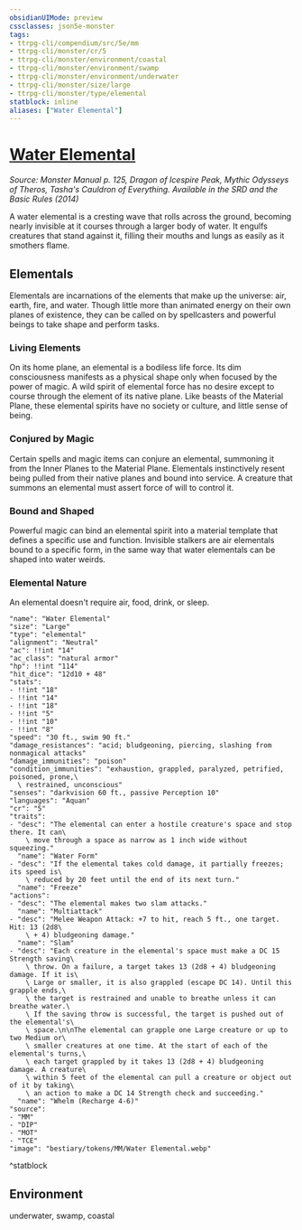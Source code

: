 ```yaml
---
obsidianUIMode: preview
cssclasses: json5e-monster
tags:
- ttrpg-cli/compendium/src/5e/mm
- ttrpg-cli/monster/cr/5
- ttrpg-cli/monster/environment/coastal
- ttrpg-cli/monster/environment/swamp
- ttrpg-cli/monster/environment/underwater
- ttrpg-cli/monster/size/large
- ttrpg-cli/monster/type/elemental
statblock: inline
aliases: ["Water Elemental"]
---
```

# [Water Elemental](3-Compendium\CLI\bestiary\elemental/water-elemental.md)
*Source: Monster Manual p. 125, Dragon of Icespire Peak, Mythic Odysseys of Theros, Tasha's Cauldron of Everything. Available in the <span title='Systems Reference Document (5.1)'>SRD</span> and the Basic Rules (2014)*  

A water elemental is a cresting wave that rolls across the ground, becoming nearly invisible at it courses through a larger body of water. It engulfs creatures that stand against it, filling their mouths and lungs as easily as it smothers flame.

## Elementals

Elementals are incarnations of the elements that make up the universe: air, earth, fire, and water. Though little more than animated energy on their own planes of existence, they can be called on by spellcasters and powerful beings to take shape and perform tasks.

### Living Elements

On its home plane, an elemental is a bodiless life force. Its dim consciousness manifests as a physical shape only when focused by the power of magic. A wild spirit of elemental force has no desire except to course through the element of its native plane. Like beasts of the Material Plane, these elemental spirits have no society or culture, and little sense of being.

### Conjured by Magic

Certain spells and magic items can conjure an elemental, summoning it from the Inner Planes to the Material Plane. Elementals instinctively resent being pulled from their native planes and bound into service. A creature that summons an elemental must assert force of will to control it.

### Bound and Shaped

Powerful magic can bind an elemental spirit into a material template that defines a specific use and function. Invisible stalkers are air elementals bound to a specific form, in the same way that water elementals can be shaped into water weirds.

### Elemental Nature

An elemental doesn't require air, food, drink, or sleep.

```statblock
"name": "Water Elemental"
"size": "Large"
"type": "elemental"
"alignment": "Neutral"
"ac": !!int "14"
"ac_class": "natural armor"
"hp": !!int "114"
"hit_dice": "12d10 + 48"
"stats":
- !!int "18"
- !!int "14"
- !!int "18"
- !!int "5"
- !!int "10"
- !!int "8"
"speed": "30 ft., swim 90 ft."
"damage_resistances": "acid; bludgeoning, piercing, slashing from nonmagical attacks"
"damage_immunities": "poison"
"condition_immunities": "exhaustion, grappled, paralyzed, petrified, poisoned, prone,\
  \ restrained, unconscious"
"senses": "darkvision 60 ft., passive Perception 10"
"languages": "Aquan"
"cr": "5"
"traits":
- "desc": "The elemental can enter a hostile creature's space and stop there. It can\
    \ move through a space as narrow as 1 inch wide without squeezing."
  "name": "Water Form"
- "desc": "If the elemental takes cold damage, it partially freezes; its speed is\
    \ reduced by 20 feet until the end of its next turn."
  "name": "Freeze"
"actions":
- "desc": "The elemental makes two slam attacks."
  "name": "Multiattack"
- "desc": "Melee Weapon Attack: +7 to hit, reach 5 ft., one target. Hit: 13 (2d8\
    \ + 4) bludgeoning damage."
  "name": "Slam"
- "desc": "Each creature in the elemental's space must make a DC 15 Strength saving\
    \ throw. On a failure, a target takes 13 (2d8 + 4) bludgeoning damage. If it is\
    \ Large or smaller, it is also grappled (escape DC 14). Until this grapple ends,\
    \ the target is restrained and unable to breathe unless it can breathe water.\
    \ If the saving throw is successful, the target is pushed out of the elemental's\
    \ space.\n\nThe elemental can grapple one Large creature or up to two Medium or\
    \ smaller creatures at one time. At the start of each of the elemental's turns,\
    \ each target grappled by it takes 13 (2d8 + 4) bludgeoning damage. A creature\
    \ within 5 feet of the elemental can pull a creature or object out of it by taking\
    \ an action to make a DC 14 Strength check and succeeding."
  "name": "Whelm (Recharge 4-6)"
"source":
- "MM"
- "DIP"
- "MOT"
- "TCE"
"image": "bestiary/tokens/MM/Water Elemental.webp"
```
^statblock

## Environment

underwater, swamp, coastal